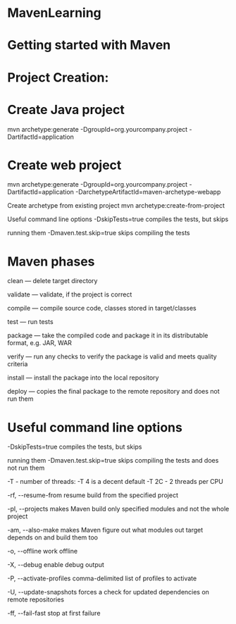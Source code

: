 # MavenLearning


Getting started with Maven
==========================================
Project Creation:
==================
Create Java project
=====================
mvn archetype:generate
-DgroupId=org.yourcompany.project
-DartifactId=application

Create web project
==========================
mvn archetype:generate
-DgroupId=org.yourcompany.project
-DartifactId=application
-DarchetypeArtifactId=maven-archetype-webapp

Create archetype from existing project
mvn archetype:create-from-project

Useful command line options
-DskipTests=true compiles the tests, but skips

running them
-Dmaven.test.skip=true skips compiling the tests


Maven phases
============================================================================================
clean — delete target directory

validate — validate, if the project is correct

compile — compile source code, classes stored in target/classes

test — run tests

package — take the compiled code and package it in its distributable format, e.g. JAR, WAR

verify — run any checks to verify the package is valid and meets quality criteria

install — install the package into the local repository

deploy — copies the final package to the remote repository and does not run them


Useful command line options
===========================================================================================
-DskipTests=true compiles the tests, but skips

running them
-Dmaven.test.skip=true skips compiling the tests and does not run them

-T - number of threads:
 -T 4 is a decent default
 -T 2C - 2 threads per CPU
 
-rf, --resume-from resume build from the specified project

-pl, --projects makes Maven build only specified modules and not the whole project

-am, --also-make makes Maven figure out what modules out target depends on and build them too

-o, --offline work offline

-X, --debug enable debug output

-P, --activate-profiles comma-delimited list of profiles to activate

-U, --update-snapshots forces a check for updated dependencies on remote repositories

-ff, --fail-fast stop at first failure

